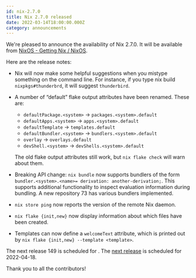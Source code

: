 ```yaml
---
id: nix-2.7.0
title: Nix 2.7.0 released
date: 2022-03-14T18:00:00.000Z
category: announcements
---
```


We're pleased to announce the availability of Nix 2.7.0. It will be available from [NixOS - Getting Nix / NixOS](https://nixos.org/download).

Here are the release notes:

- Nix will now make some helpful suggestions when you mistype something on the command line. For instance, if you type nix build `nixpkgs#thunderbrd`, it will suggest `thunderbird`.
- A number of “default” flake output attributes have been renamed. These are:

  - `defaultPackage.<system>` → `packages.<system>.default`
  - `defaultApps.<system>` → `apps.<system>.default`
  - `defaultTemplate` → `templates.default`
  - `defaultBundler.<system>` → `bundlers.<system>.default`
  - `overlay` → `overlays.default`
  - `devShell.<system>` → `devShells.<system>.default`

  The old flake output attributes still work, but `nix flake check` will warn about them.

- Breaking API change: `nix bundle` now supports bundlers of the form `bundler.<system>.<name>= derivation: another-derivation;`. This supports additional functionality to inspect evaluation information during bundling. A new repository 73 has various bundlers implemented.
- `nix store ping` now reports the version of the remote Nix daemon.
- `nix flake {init,new}` now display information about which files have been created.
- Templates can now define a `welcomeText` attribute, which is printed out by `nix flake {init,new} --template <template>`.

The next release 149 is scheduled for . The [next release](https://github.com/NixOS/nix/milestone/16) is scheduled for 2022-04-18.

Thank you to all the contributors!
